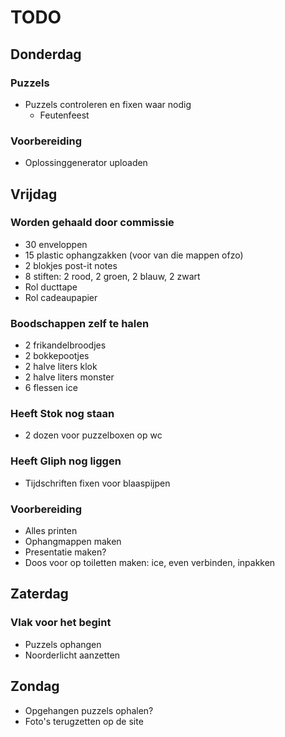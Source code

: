 # TODO

## Donderdag
### Puzzels
 * Puzzels controleren en fixen waar nodig
   * Feutenfeest

### Voorbereiding
 * Oplossinggenerator uploaden

## Vrijdag
### Worden gehaald door commissie
 * 30 enveloppen
 * 15 plastic ophangzakken (voor van die mappen ofzo)
 * 2 blokjes post-it notes
 * 8 stiften: 2 rood, 2 groen, 2 blauw, 2 zwart
 * Rol ducttape
 * Rol cadeaupapier

### Boodschappen zelf te halen
 * 2 frikandelbroodjes
 * 2 bokkepootjes
 * 2 halve liters klok
 * 2 halve liters monster
 * 6 flessen ice

### Heeft Stok nog staan
 * 2 dozen voor puzzelboxen op wc

### Heeft Gliph nog liggen
 * Tijdschriften fixen voor blaaspijpen

### Voorbereiding
 * Alles printen
 * Ophangmappen maken
 * Presentatie maken?
 * Doos voor op toiletten maken: ice, even verbinden, inpakken

## Zaterdag
### Vlak voor het begint
 * Puzzels ophangen
 * Noorderlicht aanzetten

## Zondag
 * Opgehangen puzzels ophalen?
 * Foto's terugzetten op de site